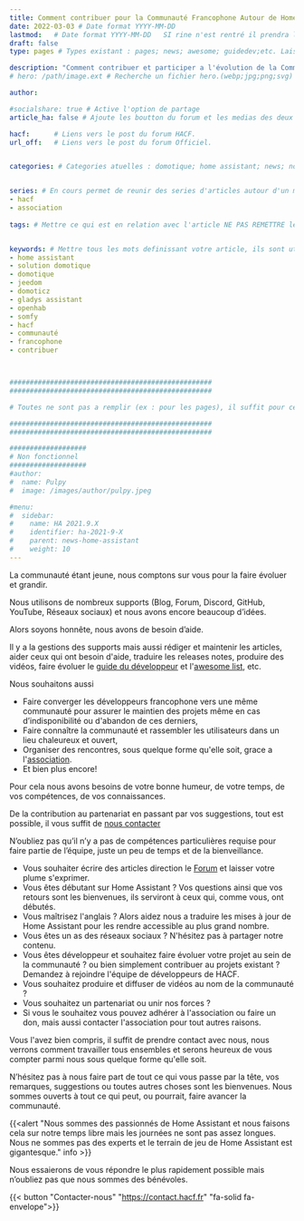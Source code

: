 ```yaml
---
title: Comment contribuer pour la Communauté Francophone Autour de Home Assistant" # Titre article explicite
date: 2022-03-03 # Date format YYYY-MM-DD
lastmod:   # Date format YYYY-MM-DD   SI rine n'est rentré il prendra la modification GIT.
draft: false
type: pages # Types existant : pages; news; awesome; guidedev;etc. Laisser vide pour les articles

description: "Comment contribuer et participer a l'évolution de la Communauté Francophone Autour de Home Assistant." # Description du sujet.
# hero: /path/image.ext # Recherche un fichier hero.(webp;jpg;png;svg) a la racine du dossier OU si un hero est defini ici SINON il prend un hero par defaut.

author:

#socialshare: true # Active l'option de partage
article_ha: false # Ajoute les boutton du forum et les medias des deux communautés Home Assistant (Off et HACF)

hacf:      # Liens vers le post du forum HACF.
url_off:   # Liens vers le post du forum Officiel.


categories: # Categories atuelles : domotique; home assistant; news; nodered;....


series: # En cours permet de reunir des series d'articles autour d'un meme sujet (ex : bien debuter avec HA; ou les addons essentiels pour commencer).
- hacf
- association
  
tags: # Mettre ce qui est en relation avec l'article NE PAS REMETTRE les categories.


keywords: # Mettre tous les mots definissant votre article, ils sont utilisés pour le referencement. PAS de limitation.
- home assistant
- solution domotique
- domotique
- jeedom
- domoticz
- gladys assistant
- openhab
- somfy
- hacf
- communauté
- francophone
- contribuer



##################################################
##################################################

# Toutes ne sont pas a remplir (ex : pour les pages), il suffit pour cela de ne rien  mettre apres les : ou alors de commenter la ligne avec un # devant.

##################################################
##################################################

###################
# Non fonctionnel
###################
#author:
#  name: Pulpy
#  image: /images/author/pulpy.jpeg

#menu:
#  sidebar:
#    name: HA 2021.9.X
#    identifier: ha-2021-9-X
#    parent: news-home-assistant
#    weight: 10
---
```


La communauté étant jeune, nous comptons sur vous pour la faire évoluer et grandir.

Nous utilisons de nombreux supports (Blog, Forum, Discord, GitHub, YouTube, Réseaux sociaux) et nous avons encore beaucoup d’idées.

Alors soyons honnête, nous avons de besoin d’aide.

Il y a la gestions des supports mais aussi rédiger et maintenir les articles, aider ceux qui ont besoin d'aide, traduire les releases notes, produire des vidéos, faire évoluer le [guide du développeur](../guide-dev/) et l'[awesome list](../awesome/), etc.

Nous souhaitons aussi 
* Faire converger les développeurs francophone vers une même communauté pour assurer le maintien des projets même en cas d’indisponibilité ou d'abandon de ces derniers,
* Faire connaître la communauté et rassembler les utilisateurs dans un lieu chaleureux et ouvert,
* Organiser des rencontres, sous quelque forme qu'elle soit, grace a l'[association](../association/).
* Et bien plus encore!

Pour cela nous avons besoins de votre bonne humeur, de votre temps, de vos compétences, de vos connaissances.

De la contribution au partenariat en passant par vos suggestions, tout est possible, il vous suffit de [nous contacter](https://contact.hacf.fr)

N’oubliez pas qu’il n’y a pas de compétences particulières requise pour faire partie de l’équipe, juste un peu de temps et de la bienveillance. 
* Vous souhaiter écrire des articles direction le [Forum](https://forum.hacf.fr) et laisser votre plume s'exprimer. 
* Vous êtes débutant sur Home Assistant ? Vos questions ainsi que vos retours sont les bienvenues, ils serviront à ceux qui, comme vous, ont débutés.
* Vous maîtrisez l'anglais ? Alors aidez nous a traduire les mises à jour de Home Assistant pour les rendre accessible au plus grand nombre.
* Vous êtes un as des réseaux sociaux ? N'hésitez pas à partager notre contenu.
* Vous êtes développeur et souhaitez faire évoluer votre projet au sein de la communauté ? ou bien simplement contribuer au projets existant ? Demandez à rejoindre l'équipe de développeurs de HACF.
* Vous souhaitez produire et diffuser de vidéos au nom de la communauté ?
* Vous souhaitez un partenariat ou unir nos forces ?
* Si vous le souhaitez vous pouvez adhérer à l'association ou faire un don, mais aussi contacter l'association pour tout autres raisons.

Vous l'avez bien compris, il suffit de prendre contact avec nous, nous verrons comment travailler tous ensembles et serons heureux de vous compter parmi nous sous quelque forme qu'elle soit.


N’hésitez pas à nous faire part de tout ce qui vous passe par la tête, vos remarques, suggestions ou toutes autres choses sont les bienvenues. Nous sommes ouverts à tout ce qui peut, ou pourrait, faire avancer la communauté.

{{<alert "Nous sommes des passionnés de Home Assistant et nous faisons cela sur notre temps libre mais les journées ne sont pas assez longues. Nous ne sommes pas des experts et le terrain de jeu de Home Assistant est gigantesque." info >}}


Nous essaierons de vous répondre le plus rapidement possible mais n’oubliez pas que nous sommes des bénévoles.

{{< button "Contacter-nous" "https://contact.hacf.fr" "fa-solid fa-envelope">}}
